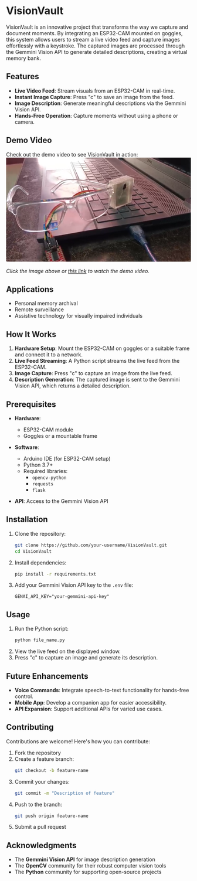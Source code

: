 # VisionVault  

VisionVault is an innovative project that transforms the way we capture and document moments. By integrating an ESP32-CAM mounted on goggles, this system allows users to stream a live video feed and capture images effortlessly with a keystroke. The captured images are processed through the Gemmini Vision API to generate detailed descriptions, creating a virtual memory bank.  

## Features  
- **Live Video Feed**: Stream visuals from an ESP32-CAM in real-time.  
- **Instant Image Capture**: Press "c" to save an image from the feed.  
- **Image Description**: Generate meaningful descriptions via the Gemmini Vision API.  
- **Hands-Free Operation**: Capture moments without using a phone or camera.  

## Demo Video
Check out the demo video to see VisionVault in action:  
[![Demo Video](https://github.com/jaidh01/VisionVault/blob/main/assets/vision%20vault.png)](https://drive.google.com/file/d/1MdOBAaBN1NZO3tWtO9ubJmuAirmaCzpb/view?usp=sharing)

*Click the image above or [this link](https://drive.google.com/file/d/1MdOBAaBN1NZO3tWtO9ubJmuAirmaCzpb/view?usp=sharing) to watch the demo video.*  

## Applications  
- Personal memory archival  
- Remote surveillance  
- Assistive technology for visually impaired individuals  

## How It Works  
1. **Hardware Setup**: Mount the ESP32-CAM on goggles or a suitable frame and connect it to a network.  
2. **Live Feed Streaming**: A Python script streams the live feed from the ESP32-CAM.  
3. **Image Capture**: Press "c" to capture an image from the live feed.  
4. **Description Generation**: The captured image is sent to the Gemmini Vision API, which returns a detailed description.  

## Prerequisites  
- **Hardware**:  
  - ESP32-CAM module  
  - Goggles or a mountable frame  

- **Software**:  
  - Arduino IDE (for ESP32-CAM setup)  
  - Python 3.7+  
  - Required libraries:  
    - `opencv-python`  
    - `requests`  
    - `flask`  

- **API**: Access to the Gemmini Vision API  

## Installation  
1. Clone the repository:  
   ```bash
   git clone https://github.com/your-username/VisionVault.git
   cd VisionVault
   ```  
2. Install dependencies:  
   ```bash
   pip install -r requirements.txt
   ```  
3. Add your Gemmini Vision API key to the `.env` file:  
   ```env
   GENAI_API_KEY="your-gemmini-api-key"
   ```  

## Usage  
1. Run the Python script:  
   ```bash
   python file_name.py
   ```  
2. View the live feed on the displayed window.  
3. Press "c" to capture an image and generate its description.  

## Future Enhancements  
- **Voice Commands**: Integrate speech-to-text functionality for hands-free control.  
- **Mobile App**: Develop a companion app for easier accessibility.  
- **API Expansion**: Support additional APIs for varied use cases.  

## Contributing  
Contributions are welcome! Here's how you can contribute:  
1. Fork the repository  
2. Create a feature branch:  
   ```bash
   git checkout -b feature-name
   ```  
3. Commit your changes:  
   ```bash
   git commit -m "Description of feature"
   ```  
4. Push to the branch:  
   ```bash
   git push origin feature-name
   ```  
5. Submit a pull request    

## Acknowledgments  
- The **Gemmini Vision API** for image description generation  
- The **OpenCV** community for their robust computer vision tools  
- The **Python** community for supporting open-source projects  
